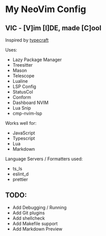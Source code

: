# My NeoVim Config

## VIC - \[V\]im \[I\]DE, made \[C\]ool

Inspired by [typecraft](https://www.youtube.com/watch?v=zHTeCSVAFNY&list=PLsz00TDipIffreIaUNk64KxTIkQaGguqn&index=1)

Uses:

- Lazy Package Manager
- Treesitter
- Mason
- Telescope
- Lualine
- LSP Config
- StatusCol
- Conform
- Dashboard NVIM
- Lua Snip
- cmp-nvim-lsp

Works well for:

- JavaScript
- Typescript
- Lua
- Markdown

Language Servers / Formatters used:

- ts_ls
- eslint_d
- prettier

## TODO:

- Add Debugging / Running
- Add Git plugins
- Add shellcheck
- Add Makefile support
- Add Markdown Preview
